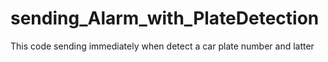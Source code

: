 # sending_Alarm_with_PlateDetection
This code sending immediately when detect a car plate number and latter  
